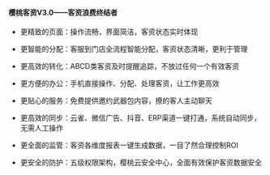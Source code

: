 #### 樱桃客资V3.0——客资浪费终结者

* 更精致的页面：操作流畅，界面简洁，客资状态实时体现

* 更智能的分配：客服到门店全流程智能分配，客资状态清晰，更利于管理

* 更高效的转化：ABCD类客资及时提醒追踪，不放过任何一个有效客资

* 更方便的办公：手机直接操作、分配、处理客资，让工作更高效

* 更贴心的服务：免费提供邀约武器包内容，撩的客人主动聊天

* 更高效的同步：云雀、微信广告、抖音、ERP渠道一键打通，系统自动同步，无需人工操作

* 更全面的监管：客资各维度报表一键生成数据，一目了然合理控制ROI

* 更安全的防护：五级权限架构，樱桃云安全中心，全面有效保护客资数据安全



